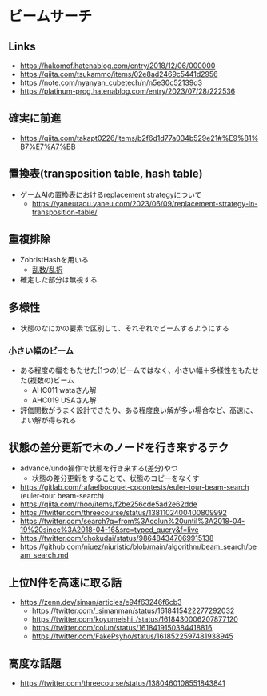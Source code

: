 # ビームサーチ

## Links

- https://hakomof.hatenablog.com/entry/2018/12/06/000000
- https://qiita.com/tsukammo/items/02e8ad2469c5441d2956
- https://note.com/nyanyan_cubetech/n/n5e30c52139d3
- https://platinum-prog.hatenablog.com/entry/2023/07/28/222536

## 確実に前進

- https://qiita.com/takapt0226/items/b2f6d1d77a034b529e21#%E9%81%B7%E7%A7%BB

## 置換表(transposition table, hash table)

- ゲームAIの置換表におけるreplacement strategyについて
  - https://yaneuraou.yaneu.com/2023/06/09/replacement-strategy-in-transposition-table/

## 重複排除

- ZobristHashを用いる
  - [乱数/乱択](./random.md)
- 確定した部分は無視する

## 多様性

- 状態のなにかの要素で区別して、それぞれでビームするようにする

### 小さい幅のビーム

- ある程度の幅をもたせた(1つの)ビームではなく、小さい幅＋多様性をもたせた(複数の)ビーム
  - AHC011 wataさん解
  - AHC019 USAさん解
- 評価関数がうまく設計できたり、ある程度良い解が多い場合など、高速に、よい解が得られる

## 状態の差分更新で木のノードを行き来するテク

- advance/undo操作で状態を行き来する(差分)やつ
  - 状態の差分更新をすることで、状態のコピーをなくす
- https://gitlab.com/rafaelbocquet-cpcontests/euler-tour-beam-search (euler-tour beam-search)
- https://qiita.com/rhoo/items/f2be256cde5ad2e62dde
- https://twitter.com/threecourse/status/1381102400400809992
- https://twitter.com/search?q=from%3Acolun%20until%3A2018-04-19%20since%3A2018-04-16&src=typed_query&f=live
- https://twitter.com/chokudai/status/986484347069915138
- https://github.com/niuez/niuristic/blob/main/algorithm/beam_search/beam_search.md

## 上位N件を高速に取る話

- https://zenn.dev/siman/articles/e94f63246f6cb3
  - https://twitter.com/_simanman/status/1618415422277292032
  - https://twitter.com/koyumeishi_/status/1618430006207877120
  - https://twitter.com/colun/status/1618419150384418816
  - https://twitter.com/FakePsyho/status/1618522597481938945

## 高度な話題

- https://twitter.com/threecourse/status/1380460108551843841
